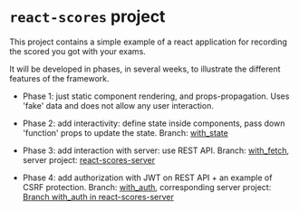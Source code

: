 # `react-scores` project

This project contains a simple example of a react application for recording the scored you got with your exams.

It will be developed in phases, in several weeks, to illustrate the different features of the framework.

* Phase 1: just static component rendering, and props-propagation. Uses 'fake' data and does not allow any user interaction.

* Phase 2: add interactivity: define state inside components, pass down 'function' props to update the state. Branch: [with_state](https://github.com/polito-WA1-2020/react-scores/tree/with_state)

* Phase 3: add interaction with server: use REST API. Branch: [with_fetch](https://github.com/polito-WA1-2020/react-scores/tree/with_fetch), server project: [react-scores-server](https://github.com/polito-WA1-2020/react-scores-server)

* Phase 4: add authorization with JWT on REST API + an example of CSRF protection. Branch: [with_auth](https://github.com/polito-WA1-2020/react-scores/tree/with_auth), corresponding server project: [Branch with_auth in react-scores-server](https://github.com/polito-WA1-2020/react-scores-server/tree/with_auth)
